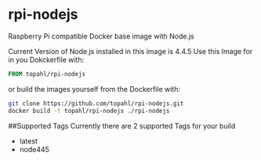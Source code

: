 # rpi-nodejs
Raspberry Pi compatible Docker base image with Node.js

Current Version of Node.js installed in this image is 4.4.5
Use this Image for in you Dokckerfile with:

```Dockerfile
FROM topahl/rpi-nodejs
```

or build the images yourself from the Dockerfile with:
```sh
git clone https://github.com/topahl/rpi-nodejs.git
docker build -t topahl/rpi-nodejs ./rpi-nodejs
```

##Supported Tags
Currently there are 2 supported Tags for your build
* latest
* node445

